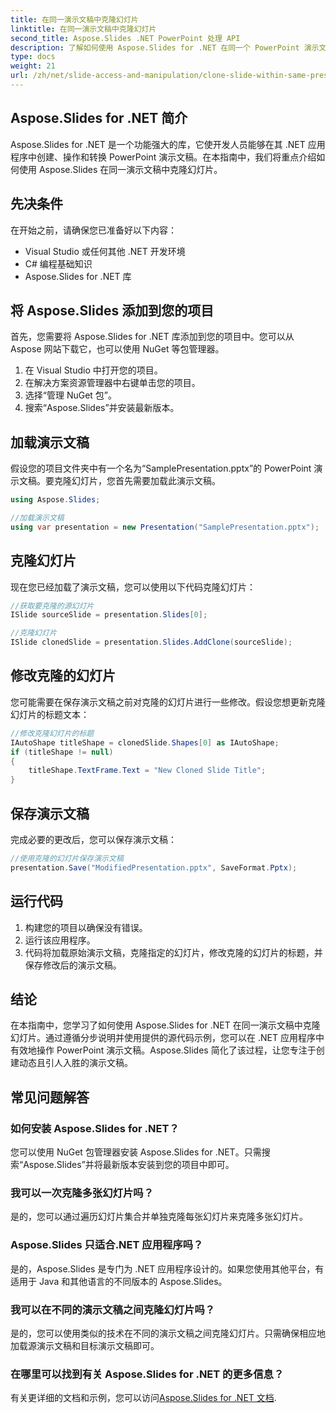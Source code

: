 ```yaml
---
title: 在同一演示文稿中克隆幻灯片
linktitle: 在同一演示文稿中克隆幻灯片
second_title: Aspose.Slides .NET PowerPoint 处理 API
description: 了解如何使用 Aspose.Slides for .NET 在同一个 PowerPoint 演示文稿中克隆幻灯片。按照本分步指南和完整的源代码示例来有效地操作您的演示文稿。
type: docs
weight: 21
url: /zh/net/slide-access-and-manipulation/clone-slide-within-same-presentation/
---
```


## Aspose.Slides for .NET 简介

Aspose.Slides for .NET 是一个功能强大的库，它使开发人员能够在其 .NET 应用程序中创建、操作和转换 PowerPoint 演示文稿。在本指南中，我们将重点介绍如何使用 Aspose.Slides 在同一演示文稿中克隆幻灯片。

## 先决条件

在开始之前，请确保您已准备好以下内容：

- Visual Studio 或任何其他 .NET 开发环境
- C# 编程基础知识
- Aspose.Slides for .NET 库

## 将 Aspose.Slides 添加到您的项目

首先，您需要将 Aspose.Slides for .NET 库添加到您的项目中。您可以从 Aspose 网站下载它，也可以使用 NuGet 等包管理器。

1. 在 Visual Studio 中打开您的项目。
2. 在解决方案资源管理器中右键单击您的项目。
3. 选择“管理 NuGet 包”。
4. 搜索“Aspose.Slides”并安装最新版本。

## 加载演示文稿

假设您的项目文件夹中有一个名为“SamplePresentation.pptx”的 PowerPoint 演示文稿。要克隆幻灯片，您首先需要加载此演示文稿。

```csharp
using Aspose.Slides;

//加载演示文稿
using var presentation = new Presentation("SamplePresentation.pptx");
```

## 克隆幻灯片

现在您已经加载了演示文稿，您可以使用以下代码克隆幻灯片：

```csharp
//获取要克隆的源幻灯片
ISlide sourceSlide = presentation.Slides[0];

//克隆幻灯片
ISlide clonedSlide = presentation.Slides.AddClone(sourceSlide);
```

## 修改克隆的幻灯片

您可能需要在保存演示文稿之前对克隆的幻灯片进行一些修改。假设您想更新克隆幻灯片的标题文本：

```csharp
//修改克隆幻灯片的标题
IAutoShape titleShape = clonedSlide.Shapes[0] as IAutoShape;
if (titleShape != null)
{
    titleShape.TextFrame.Text = "New Cloned Slide Title";
}
```

## 保存演示文稿

完成必要的更改后，您可以保存演示文稿：

```csharp
//使用克隆的幻灯片保存演示文稿
presentation.Save("ModifiedPresentation.pptx", SaveFormat.Pptx);
```

## 运行代码

1. 构建您的项目以确保没有错误。
2. 运行该应用程序。
3. 代码将加载原始演示文稿，克隆指定的幻灯片，修改克隆的幻灯片的标题，并保存修改后的演示文稿。

## 结论

在本指南中，您学习了如何使用 Aspose.Slides for .NET 在同一演示文稿中克隆幻灯片。通过遵循分步说明并使用提供的源代码示例，您可以在 .NET 应用程序中有效地操作 PowerPoint 演示文稿。Aspose.Slides 简化了该过程，让您专注于创建动态且引人入胜的演示文稿。

## 常见问题解答

### 如何安装 Aspose.Slides for .NET？

您可以使用 NuGet 包管理器安装 Aspose.Slides for .NET。只需搜索“Aspose.Slides”并将最新版本安装到您的项目中即可。

### 我可以一次克隆多张幻灯片吗？

是的，您可以通过遍历幻灯片集合并单独克隆每张幻灯片来克隆多张幻灯片。

### Aspose.Slides 只适合.NET 应用程序吗？

是的，Aspose.Slides 是专门为 .NET 应用程序设计的。如果您使用其他平台，有适用于 Java 和其他语言的不同版本的 Aspose.Slides。

### 我可以在不同的演示文稿之间克隆幻灯片吗？

是的，您可以使用类似的技术在不同的演示文稿之间克隆幻灯片。只需确保相应地加载源演示文稿和目标演示文稿即可。

### 在哪里可以找到有关 Aspose.Slides for .NET 的更多信息？

有关更详细的文档和示例，您可以访问[Aspose.Slides for .NET 文档](https://reference.aspose.com/slides/net/).